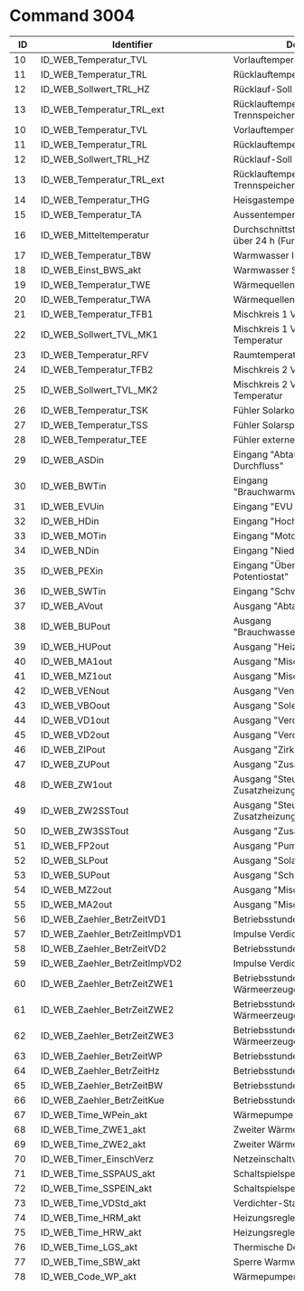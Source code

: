 # Command 3004

ID | Identifier | Description | Conversion | Unit |
---|------------|-------------|------------|------|
10| ID_WEB_Temperatur_TVL | Vorlauftemperatur Heizkreis | Wert / 10 | °C 
11| ID_WEB_Temperatur_TRL  | Rücklauftemperatur Heizkreis | Wert / 10 | °C 
12| ID_WEB_Sollwert_TRL_HZ | Rücklauf-Soll Heizkreis | Wert / 10 | °C 
13| ID_WEB_Temperatur_TRL_ext | Rücklauftemperatur im Trennspeicher. | Wert / 10 | °C 
10|ID_WEB_Temperatur_TVL|Vorlauftemperatur Heizkreis|Wert / 10|°C
11|ID_WEB_Temperatur_TRL |Rücklauftemperatur Heizkreis|Wert / 10|°C
12|ID_WEB_Sollwert_TRL_HZ|Rücklauf-Soll Heizkreis|Wert / 10|°C
13|ID_WEB_Temperatur_TRL_ext|Rücklauftemperatur im Trennspeicher.|Wert / 10|°C
14|ID_WEB_Temperatur_THG|Heisgastemperatur|Wert / 10|°C
15|ID_WEB_Temperatur_TA|Aussentemperatur|Wert / 10|°C
16|ID_WEB_Mitteltemperatur|Durchschnittstemperatur Aussen über 24 h (Funktion Heizgrenze)|Wert / 10|°C
17|ID_WEB_Temperatur_TBW|Warmwasser Ist-Temperatur|Wert / 10|°C
18|ID_WEB_Einst_BWS_akt|Warmwasser Soll-Temperatur|Wert / 10|°C
19|ID_WEB_Temperatur_TWE|Wärmequellen-Eintrittstemperatur|Wert / 10|°C
20|ID_WEB_Temperatur_TWA|Wärmequellen-Austrittstemperatur|Wert / 10|°C
21|ID_WEB_Temperatur_TFB1 |Mischkreis 1 Vorlauftemperatur|Wert / 10|°C
22|ID_WEB_Sollwert_TVL_MK1|Mischkreis 1 Vorlauf-Soll-Temperatur|Wert / 10|°C
23|ID_WEB_Temperatur_RFV  |Raumtemperatur Raumstation 1|Wert / 10|°C
24|ID_WEB_Temperatur_TFB2|Mischkreis 2 Vorlauftemperatur|Wert / 10|°C
25|ID_WEB_Sollwert_TVL_MK2|Mischkreis 2 Vorlauf-Soll-Temperatur|Wert / 10|°C
26|ID_WEB_Temperatur_TSK|Fühler Solarkollektor|Wert / 10|°C
27|ID_WEB_Temperatur_TSS|Fühler Solarspeicher|Wert / 10|°C
28|ID_WEB_Temperatur_TEE|Fühler externe Energiequelle|Wert / 10|°C
29|ID_WEB_ASDin|Eingang "Abtauende, Soledruck, Durchfluss"|Keine|Boolean
30|ID_WEB_BWTin|Eingang "Brauchwarmwasserthermostat"|Keine|Boolean
31|ID_WEB_EVUin|Eingang "EVU Sperre"|Keine|Boolean
32|ID_WEB_HDin|Eingang "Hochdruck Kältekreis"|Keine|Boolean
33|ID_WEB_MOTin|Eingang "Motorschutz OK"|Keine|Boolean
34|ID_WEB_NDin|Eingang "Niederdruck"|Keine|Boolean
35|ID_WEB_PEXin|Eingang "Überwachungskontakt für Potentiostat"|Keine|Boolean
36|ID_WEB_SWTin|Eingang "Schwimmbadthermostat"|Keine|Boolean
37|ID_WEB_AVout|Ausgang "Abtauventil"|Keine|Boolean
38|ID_WEB_BUPout|Ausgang "Brauchwasserpumpe/Umstellventil"|Keine|Boolean
39|ID_WEB_HUPout|Ausgang "Heizungsumwälzpumpe"|Keine|Boolean
40|ID_WEB_MA1out|Ausgang "Mischkreis 1 Auf"|Keine|Boolean
41|ID_WEB_MZ1out|Ausgang "Mischkreis 1 Zu"|Keine|Boolean
42|ID_WEB_VENout|Ausgang "Ventilation (Lüftung)"|Keine|Boolean
43|ID_WEB_VBOout|Ausgang "Solepumpe/Ventilator"|Keine|Boolean
44|ID_WEB_VD1out|Ausgang "Verdichter 1"|Keine|Boolean
45|ID_WEB_VD2out|Ausgang "Verdichter 2"|Keine|Boolean
46|ID_WEB_ZIPout|Ausgang "Zirkulationspumpe"|Keine|Boolean
47|ID_WEB_ZUPout|Ausgang "Zusatzumwälzpumpe"|Keine|Boolean
48|ID_WEB_ZW1out|Ausgang "Steuersignal Zusatzheizung v. Heizung"|Keine|Boolean
49|ID_WEB_ZW2SSTout|Ausgang "Steuersignal Zusatzheizung/Störsignal"|Keine|Boolean
50|ID_WEB_ZW3SSTout|Ausgang "Zusatzheizung 3"|Keine|Boolean
51|ID_WEB_FP2out|Ausgang "Pumpe Mischkreis 2"|Keine|Boolean
52|ID_WEB_SLPout|Ausgang "Solarladepumpe"|Keine|Boolean
53|ID_WEB_SUPout|Ausgang "Schwimmbadpumpe"|Keine|Boolean
54|ID_WEB_MZ2out|Ausgang "Mischkreis 2 Zu"|Keine|Boolean
55|ID_WEB_MA2out|Ausgang "Mischkreis 2 Auf"|Keine|Boolean
56|ID_WEB_Zaehler_BetrZeitVD1|Betriebsstunden Verdichter 1|Keine|Sekunden
57|ID_WEB_Zaehler_BetrZeitImpVD1|Impulse Verdichter 1|Keine|Impulse
58|ID_WEB_Zaehler_BetrZeitVD2|Betriebsstunden Verdichter 2|Keine|Sekunden
59|ID_WEB_Zaehler_BetrZeitImpVD2|Impulse Verdichter 2|Keine|Impulse
60|ID_WEB_Zaehler_BetrZeitZWE1|Betriebsstunden Zweiter Wärmeerzeuger 1|Keine|Sekunden
61|ID_WEB_Zaehler_BetrZeitZWE2|Betriebsstunden Zweiter Wärmeerzeuger 2|Keine|Sekunden
62|ID_WEB_Zaehler_BetrZeitZWE3|Betriebsstunden Zweiter Wärmeerzeuger 3|?? (Wert / 7200 = Stunden)|??
63|ID_WEB_Zaehler_BetrZeitWP|Betriebsstunden Wärmepumpe|Keine|Sekunden
64|ID_WEB_Zaehler_BetrZeitHz|Betriebsstunden Heizung|Keine|Sekunden
65|ID_WEB_Zaehler_BetrZeitBW|Betriebsstunden Warmwasser|Keine|Sekunden
66|ID_WEB_Zaehler_BetrZeitKue|Betriebsstunden Kühlung|Keine|Sekunden
67|ID_WEB_Time_WPein_akt|Wärmepumpe läuft seit|Keine|Sekunden
68|ID_WEB_Time_ZWE1_akt|Zweiter Wärmeerzeuger 1 läuft seit|Keine|Sekunden
69|ID_WEB_Time_ZWE2_akt|Zweiter Wärmeerzeuger 2 läuft seit|Keine|Sekunden
70|ID_WEB_Timer_EinschVerz|Netzeinschaltverzögerung|Keine|Sekunden
71|ID_WEB_Time_SSPAUS_akt|Schaltspielsperre Aus|Keine|Sekunden
72|ID_WEB_Time_SSPEIN_akt|Schaltspielsperre Ein|Keine|Sekunden
73|ID_WEB_Time_VDStd_akt|Verdichter-Standzeit|Keine|Sekunden
74|ID_WEB_Time_HRM_akt|Heizungsregler Mehr-Zeit|Keine|Sekunden
75|ID_WEB_Time_HRW_akt|Heizungsregler Weniger-Zeit|Keine|Sekunden
76|ID_WEB_Time_LGS_akt|Thermische Desinfektion läuft seit|Keine|Sekunden
77|ID_WEB_Time_SBW_akt|Sperre Warmwasser|Keine|Sekunden
78|ID_WEB_Code_WP_akt|Wärmepumpentyp|Keine|0 = ERC|Typenschlüssel
 | | | | | 1 = SW1
 | | | | | 2 = SW2
 | | | | | 3 = WW1
 | | | | | 4 = WW2
 | | | | | 5 = L1I
 | | | | | 6 = L2I
 | | | | | 7 = L1A
 | | | | | 8 = L2A
 | | | | | 9 = KSW
 | | | | | 10 = KLW
 | | | | | 11 = SWC
 | | | | | 12 = LWC
 | | | | | 13 = L2G
 | | | | | 14 = WZS
 | | | | | 15 = L1I407
 | | | | | 16 = L2I407
 | | | | | 17 = L1A407
 | | | | | 18 = L2A407
 | | | | | 19 = L2G407
 | | | | | 20 = LWC407
 | | | | | 21 = L1AREV
 | | | | | 22 = L2AREV
 | | | | | 23 = WWC1
 | | | | | 24 = WWC2
 | | | | | 25 = L2G404
 | | | | | 26 = WZW
 | | | | | 27 = L1S
 | | | | | 28 = L1H
 | | | | | 29 = L2H
 | | | | | 30 = WZWD
 | | | | | 31 = ERC
 | | | | | 40 = WWB_20
 | | | | | 41 = LD5
 | | | | | 42 = LD7
 | | | | | 43 = SW 37_45
 | | | | | 44 = SW 58_69
 | | | | | 45 = SW 29_56
 | | | | | 46 = LD5 (230V)
 | | | | | 47 = LD7 (230 V)
 | | | | | 48 = LD9
 | | | | | 49 = LD5 REV
 | | | | | 50 = LD7 REV
 | | | | | 51 = LD5 REV 230V
 | | | | | 52 = LD7 REV 230V
 | | | | | 53 = LD9 REV 230V
 | | | | | 54 = SW 291
 | | | | | 55 = LW SEC
 | | | | | 56 = HMD 2
 | | | | | 57 = MSW 4
 | | | | | 58 = MSW 6
 | | | | | 59 = MSW 8
 | | | | | 60 = MSW 10
 | | | | | 61 = MSW 12
 | | | | | 62 = MSW 14
 | | | | | 63 = MSW 17
 | | | | | 64 = MSW 19
 | | | | | 65 = MSW 23
 | | | | | 66 = MSW 26
 | | | | | 67 = MSW 30
 | | | | | 68 = MSW 4S
 | | | | | 69 = MSW 6S
 | | | | | 70 = MSW 8S
 | | | | | 71 = MSW 10S
 | | | | | 72 = MSW 13S
 | | | | | 73 = MSW 16S
 | | | | | 74 = MSW2-6S
 | | | | | 75 = MSW4-16
79|ID_WEB_BIV_Stufe_akt|Bivalenzstufe|1 = ein Verdichter darf laufen|Betriebszustand
 | | | | | 2 = zwei Verdichter dürfen laufen 
 | | | | | 3 = zusätzlicher Wärmeerzeuger darf mitlaufen
80|ID_WEB_WP_BZ_akt|Betriebszustand|0 = Heizen|Betriebszustand
 | | | | | 1 = Warmwasser
 | | | | | 2 = Schwimmbad / Photovoltaik
 | | | | | 3 = EVU
 | | | | | 4 = Abtauen
 | | | | | 5 = Keine Anforderung
 | | | | | 6 = Heizen ext. Energiequelle
 | | | | | 7 = Kühlbetrieb 
81|ID_WEB_SoftStand1|Softwarestand|ASCII z.B. 86 = V|ASCII
82|ID_WEB_SoftStand2|Softwarestand|ASCII z.B. 51 = 3|ASCII
83|ID_WEB_SoftStand3|Softwarestand|ASCII z.B. 46 = .|ASCII
84|ID_WEB_SoftStand4|Softwarestand|ASCII z.B. 55 = 7|ASCII
85|ID_WEB_SoftStand5|Softwarestand|ASCII z.B. 56 = 8|ASCII
86|ID_WEB_SoftStand6|Softwarestand|ASCII 0 = Nichts|ASCII
87|ID_WEB_SoftStand7|Softwarestand|ASCII 0 = Nichts|ASCII
88|ID_WEB_SoftStand8|Softwarestand|ASCII 0 = Nichts|ASCII
89|ID_WEB_SoftStand9|Softwarestand|ASCII 0 = Nichts|ASCII
90|ID_WEB_SoftStand10|Softwarestand|ASCII 0 = Nichts|ASCII
91|ID_WEB_AdresseIP_akt|IP Adresse|siehe Beispielcode unten|IP
92|ID_WEB_SubNetMask_akt|Subnetzmaske|siehe Beispielcode unten|IP
93|ID_WEB_Add_Broadcast|Broadcast Adresse|siehe Beispielcode unten|IP
94|ID_WEB_Add_StdGateway|Standard Gateway|siehe Beispielcode unten|IP
95|ID_WEB_ERROR_Time0|Zeitstempel Fehler 0 im Speicher|Keine|Unix Timestamp
96|ID_WEB_ERROR_Time1|Zeitstempel Fehler 1 im Speicher|Keine|Unix Timestamp
97|ID_WEB_ERROR_Time2|Zeitstempel Fehler 2 im Speicher|Keine|Unix Timestamp
98|ID_WEB_ERROR_Time3|Zeitstempel Fehler 3 im Speicher|Keine|Unix Timestamp
99|ID_WEB_ERROR_Time4|Zeitstempel Fehler 4 im Speicher|Keine|Unix Timestamp
100|ID_WEB_ERROR_Nr0|Fehlercode Fehler 0 im Speicher|Keine|Fehlercode
101|ID_WEB_ERROR_Nr1|Fehlercode Fehler 1 im Speicher|Keine|Fehlercode
102|ID_WEB_ERROR_Nr2|Fehlercode Fehler 2 im Speicher|Keine|Fehlercode
103|ID_WEB_ERROR_Nr3|Fehlercode Fehler 3 im Speicher|Keine|Fehlercode
104|ID_WEB_ERROR_Nr4|Fehlercode Fehler 4 im Speicher|Keine|Fehlercode
105|ID_WEB_AnzahlFehlerInSpeicher|Anzahl der Fehler im Speicher|Keine| 
106|ID_WEB_Switchoff_file_Nr0|Grund Abschaltung 0 im Speicher|1 = Wärmepumpe Störung|Abschaltcode
 | | | | | 2 = Anlagen Störung
 | | | | | 3 = Betriebsart Zweiter Wärmeerzeuger
 | | | | | 4 = EVU-Sperre
 | | | | | 5 = Lauftabtau (nur LW-Geräte)
 | | | | | 6 = Temperatur Einsatzgrenze maximal
 | | | | | 7 = Temperatur Einsatzgrenze minimal (bei LWD reversibel möglicherweise Abschaltung wegen Frostschutz bei Kühlbetrieb - Verdampfungstemperatur zu lange unter 0°C)
 | | | | | 8 = Untere Einsatzgrenze
 | | | | | 9 = Keine Anforderung 
107|ID_WEB_Switchoff_file_Nr1|Grund Abschaltung 1 im Speicher|siehe Abschaltcode 0|Abschaltcode
108|ID_WEB_Switchoff_file_Nr2|Grund Abschaltung 2 im Speicher|siehe Abschaltcode 0|Abschaltcode
109|ID_WEB_Switchoff_file_Nr3|Grund Abschaltung 3 im Speicher|siehe Abschaltcode 0|Abschaltcode
110|ID_WEB_Switchoff_file_Nr4|Grund Abschaltung 4 im Speicher|siehe Abschaltcode 0|Abschaltcode
111|ID_WEB_Switchoff_file_Time0|Zeitstempel Abschaltung 0 im Speicher|Keine|Unix Zeitstempel
112|ID_WEB_Switchoff_file_Time1|Zeitstempel Abschaltung 1 im Speicher|Keine|Unix Zeitstempel
113|ID_WEB_Switchoff_file_Time2|Zeitstempel Abschaltung 2 im Speicher|Keine|Unix Zeitstempel
114|ID_WEB_Switchoff_file_Time3|Zeitstempel Abschaltung 3 im Speicher|Keine|Unix Zeitstempel
115|ID_WEB_Switchoff_file_Time4|Zeitstempel Abschaltung 4 im Speicher|Keine|Unix Zeitstempel
116|ID_WEB_Comfort_exists|Comfort Platine installiert|0 = nicht verbaut|Boolean
 | | | | | 1 = verbaut 
117|ID_WEB_HauptMenuStatus_Zeile1|Status Zeile 1|0 = Wärmepumpe läuft|Statuscode
 | | | | | 1 = Wärmepumpe steht
 | | | | | 2 = Wärmepumpe kommt
 | | | | | 3 = Fehlercode Speicherplatz 0
 | | | | | 4 = Abtauen
 | | | | | 5 = Warte auf LIN-Verbindung
 | | | | | 6 = Verdichter heizt auf
 | | | | | 7 = Pumpenvorlauf 
118|ID_WEB_HauptMenuStatus_Zeile2|Status Zeile 2|0 = seit :|Statustext
 | | | | | 1 = in : 
119|ID_WEB_HauptMenuStatus_Zeile3|Status Zeile 3|0 = Heizbetrieb|Statuscode
 | | | | | 1 = Keine Anforderung
 | | | | | 2 = Netz-Einschaltverzögerung
 | | | | | 3 = Schaltspielsperre
 | | | | | 4 = Sperrzeit
 | | | | | 5 = Brauchwasser
 | | | | | 6 = Info Ausheizprogramm
 | | | | | 7 = Abtauen
 | | | | | 8 = Pumpenvorlauf
 | | | | | 9 = Thermische Desinfektion
 | | | | | 10 = Kühlbetrieb
 | | | | | 12 = Schwimmbad / Photovoltaik
 | | | | | 13 = Heizen ext. Energiequelle 
 | | | | | 14 = Brauchwasser ext. Energiequelle
 | | | | | 16 = Durchflussüberachung
 | | | | | 17 = Zweiter Wärmeerzeuger 1 Betrieb 
120|ID_WEB_HauptMenuStatus_Zeit|Zeit seit / in (in kombination mit #118)|Keine|Sekunden
121|ID_WEB_HauptMenuAHP_Stufe|Stufe Ausheizprogramm|Keine| 
122|ID_WEB_HauptMenuAHP_Temp|Temperatur Ausheizprogramm|Wert * 0.1|°C
123|ID_WEB_HauptMenuAHP_Zeit|Laufzeit Ausheizprogramm|Keine|Sekunden
124|ID_WEB_SH_BWW|Brauchwasser aktiv/inaktiv Symbol|0 = inaktiv|Boolean
 | | | | | 1 = aktiv 
125|ID_WEB_SH_HZ|Heizung Symbol|??|??
126|ID_WEB_SH_MK1|Mischkreis 1 Symbol|??|??
127|ID_WEB_SH_MK2|Mischkreis 2 Symbol|??|??
128|ID_WEB_Einst_Kurzrpgramm|Einstellung Kurzprogramm|??|??
129|ID_WEB_StatusSlave_1|Status Slave 1|??|??
130|ID_WEB_StatusSlave_2|Status Slave 2|??|??
131|ID_WEB_StatusSlave_3|Status Slave 3|??|??
132|ID_WEB_StatusSlave_4|Status Slave 4|??|??
133|ID_WEB_StatusSlave_5|Status Slave 5|??|??
134|ID_WEB_AktuelleTimeStamp|Aktuelle Zeit der Wärmepumpe|Keine|Unix Timestamp
135|ID_WEB_SH_MK3|Mischkreis 3 Symbol|??|??
136|ID_WEB_Sollwert_TVL_MK3|Mischkreis 3 Vorlauf-Soll-Temperatur|Wert * 0.1|°C
137|ID_WEB_Temperatur_TFB3|Mischkreis 3 Vorlauftemperatur|Wert * 0.1|°C
138|ID_WEB_MZ3out|Ausgang "Mischkreis 3 Zu"|Keine|Boolean
139|ID_WEB_MA3out|Ausgang "Mischkreis 3 Auf"|Keine|Boolean
140|ID_WEB_FP3out|Pumpe Mischkreis 3|Keine|Boolean
141|ID_WEB_Time_AbtIn|Zeit bis Abtauen|Keine|Sekunden
142|ID_WEB_Temperatur_RFV2|Raumtemperatur Raumstation 2|Wert * 0.1|°C
143|ID_WEB_Temperatur_RFV3|Raumtemperatur Raumstation 3|Wert * 0.1|°C
144|ID_WEB_SH_SW|Schaltuhr Schwimmbad Symbol|??|??
145|ID_WEB_Zaehler_BetrZeitSW|Betriebsstunden Schwimmbad|?? (Wert / 7200 = Stunden)|??
146|ID_WEB_FreigabKuehl|Freigabe Kühlung|Keine|Boolean
147|ID_WEB_AnalogIn|Analoges Eingangssignal|Wert / 100|V
148|ID_WEB_SonderZeichen|??|??|??
149|ID_WEB_SH_ZIP|Zirkulationspumpen Symbol|??|??
150|ID_WEB_WebsrvProgrammWerteBeobarten|??|??|??
151|ID_WEB_WMZ_Heizung|Wärmemengenzähler Heizung|Wert / 10|kWh
152|ID_WEB_WMZ_Brauchwasser|Wärmemengenzähler Brauchwasser|Wert / 10|kWh
153|ID_WEB_WMZ_Schwimmbad|Wärmemengenzähler Schwimmbad|Wert / 10|kWh
154|ID_WEB_WMZ_Seit|Wärmemengenzähler Gesamt|Wert / 10|kWh
155|ID_WEB_WMZ_Durchfluss|Wärmemengenzähler Durchfluss|Keine|l / h
156|ID_WEB_AnalogOut1|Analog Ausgang 1|Wert / 100|V
157|ID_WEB_AnalogOut2|Analog Ausgang 2|Wert / 100|V
158|ID_WEB_Time_Heissgas|Sperre zweiter Verdichter Heissgas|Keine|Sekunden
159|ID_WEB_Temp_Lueftung_Zuluft|Zulufttemperatur|Wert / 10|°C
160|ID_WEB_Temp_Lueftung_Abluft|Ablufttemperatur|Wert / 10|°C
161|ID_WEB_Zaehler_BetrZeitSolar|Betriebstundenzähler Solar  |Keine|Sekunden
162|ID_WEB_AnalogOut3|Analog Ausgang 3|Wert / 100|V
163|ID_WEB_AnalogOut4|Analog Ausgang 4|Wert / 100|V
164|ID_WEB_Out_VZU|Zuluft Ventilator (Abtaufunktion)|Wert / 100|V
165|ID_WEB_Out_VAB|Abluft Ventilator|Wert / 100|V
166|ID_WEB_Out_VSK|Ausgang VSK|Keine|Boolean
167|ID_WEB_Out_FRH|Ausgang FRH|Keine|Boolean
168|ID_WEB_AnalogIn2|Analog Eingang 2|Wert / 100|V
169|ID_WEB_AnalogIn3|Analog Eingang 3|Wert / 100|V
170|ID_WEB_SAXin|Eingang SAX|Keine|Boolean
171|ID_WEB_SPLin|Eingang SPL|Keine|Boolean
172|ID_WEB_Compact_exists|Lüftungsplatine verbaut|0 = nicht verbaut|Boolean
 | | | | | 1 = verbaut 
173|ID_WEB_Durchfluss_WQ|Durchfluss Wärmequelle|Keine|l / h
174|ID_WEB_LIN_exists|LIN BUS verbaut|0 = nicht verbaut|Boolean
 | | | | | 1 = verbaut 
175|ID_WEB_LIN_ANSAUG_VERDAMPFER|Temperatur Ansaug Verdampfer|Wert / 10|°C
176|ID_WEB_LIN_ANSAUG_VERDICHTER|Temperatur Ansaug Verdichter|Wert / 10|°C
177|ID_WEB_LIN_VDH|Temperatur Verdichter Heizung|Wert / 10|°C
178|ID_WEB_LIN_UH|Überhitzung|Wert / 10|K
179|ID_WEB_LIN_UH_Soll|Überhitzung Soll |Wert / 10|K
180|ID_WEB_LIN_HD|Hochdruck|Wert / 100|bar
181|ID_WEB_LIN_ND|Niederdruck|Wert / 100|bar
182|ID_WEB_LIN_VDH_out|Ausgang Verdichterheizung|Keine|Boolean
183|ID_WEB_HZIO_PWM|Steuersignal Umwälzpumpe|Wert / 10|%
184|ID_WEB_HZIO_VEN|Ventilator Drehzahl|Keine|U / min
185|ID_WEB_HZIO_EVU2|EVU 2|??|??
186|ID_WEB_HZIO_STB|Sicherheits-Tempeartur-Begrenzer Fussbodenheizung|Keine|Boolean
187|ID_WEB_SEC_Qh_Soll|Leistung Sollwert|Wert / 100|kWh
188|ID_WEB_SEC_Qh_Ist|Leistung Istwert|Wert / 100|kWh
189|ID_WEB_SEC_TVL_Soll|Temperatur Vorlauf Soll|Wert / 10|°C
190|ID_WEB_SEC_Software|Software Stand SEC Board|??|??
191|ID_WEB_SEC_BZ|Betriebszustand SEC Board|0 = Aus|Betriebszustand
 | | | | | 1 = Kühlung
 | | | | | 2 = Heizung
 | | | | | 3 = Störung
 | | | | | 4 = Übergang
 | | | | | 5 = Abtauen
 | | | | | 6 = Warte
 | | | | | 7 = Warte
 | | | | | 8 = Übergang
 | | | | | 9 = Stop
 | | | | | 10 = Manuell 
 | | | | | 11 = Simulation Start
 | | | | | 12 = EVU Sperre
192|ID_WEB_SEC_VWV|Vierwegeventil|??|??
193|ID_WEB_SEC_VD|Verdichterdrehzahl|Keine|U / min
194|ID_WEB_SEC_VerdEVI|Verdichtertemperatur EVI (Enhanced Vapour Injection)|Wert / 10|°C
195|ID_WEB_SEC_AnsEVI|Ansaugtemperatur EVI|Wert / 10|°C
196|ID_WEB_SEC_UEH_EVI|Überhitzung EVI|Wert / 10|K
197|ID_WEB_SEC_UEH_EVI_S|Überhitzung EVI Sollwert|Wert / 10|K
198|ID_WEB_SEC_KondTemp|Kondensationstemperatur|Wert / 10|°C
199|ID_WEB_SEC_FlussigEx|Flüssigtemperatur EEV (elektronisches Expansionsventil)|Wert / 10|°C
200|ID_WEB_SEC_UK_EEV|Unterkühlung EEV|Wert / 10|°C
201|ID_WEB_SEC_EVI_Druck|Druck EVI|Wert / 100|bar
202|ID_WEB_SEC_U_Inv|Spannung Inverter|Wert / 10|V
203|ID_WEB_Temperatur_THG_2|Temperarturfühler Heissgas 2|Wert / 10|°C
204|ID_WEB_Temperatur_TWE_2|Temperaturfühler Wärmequelleneintritt 2|Wert / 10|°C
205|ID_WEB_LIN_ANSAUG_VERDAMPFER_2|Ansaugtemperatur Verdampfer 2|Wert / 10|°C
206|ID_WEB_LIN_ANSAUG_VERDICHTER_2|Ansaugtemperatur Verdichter 2|Wert / 10|°C
207|ID_WEB_LIN_VDH_2|Temperatur Verdichter 2 Heizung|Wert / 10|°C
208|ID_WEB_LIN_UH_2|Überhitzung 2|Wert / 10|K
209|ID_WEB_LIN_UH_Soll_2|Überhitzung Soll 2|Wert / 10|K
210|ID_WEB_LIN_HD_2|Hochdruck 2|Wert / 100|bar
211|ID_WEB_LIN_ND_2|Niederdruck 2|Wert / 100|bar
212|ID_WEB_HDin_2|Eingang Druckschalter Hochdruck 2|Keine|Boolean
213|ID_WEB_AVout_2|Ausgang Abtauventil 2|Keine|Boolean
214|ID_WEB_VBOout_2|Ausgang Solepumpe/Ventilator 2|Keine|Boolean
215|ID_WEB_VD1out_2|Ausgang Verdichter 1 / 2|Keine|Boolean
216|ID_WEB_LIN_VDH_out_2|Ausgang Verdichter Heizung 2|Keine|Boolean
217|ID_WEB_Switchoff2_file_Nr0|Grund Abschaltung 0 im Speicher|1 = Wärmepumpe Störung|Abschaltcode
 | | | | 2 = Anlagen Störung
 | | | | 3 = Betriebsart Zweiter Wärmeerzeuger
 | | | | 4 = EVU-Sperre
 | | | | 5 = Lauftabtau (nur LW-Geräte)
 | | | | 6 = Temperatur Einsatzgrenze maximal
 | | | | 7 = Temperatur Einsatzgrenze minimal (bei LWD reversibel möglicherweise Abschaltung wegen Frostschutz bei Kühlbetrieb - Verdampfungstemperatur zu lange unter 0°C)
 | | | | 8 = Untere Einsatzgrenze
 | | | | 9 = Keine Anforderung 
218|ID_WEB_Switchoff2_file2_Nr1|Grund Abschaltung 1 im Speicher|siehe Abschaltcode 0|Abschaltcode
219|ID_WEB_Switchoff2_file2_Nr2|Grund Abschaltung 2 im Speicher|siehe Abschaltcode 0|Abschaltcode
220|ID_WEB_Switchoff2_file2_Nr3|Grund Abschaltung 3 im Speicher|siehe Abschaltcode 0|Abschaltcode
221|ID_WEB_Switchoff2_file2_Nr4|Grund Abschaltung 4 im Speicher|siehe Abschaltcode 0|Abschaltcode
222|ID_WEB_Switchoff2_file_Time0|Zeitstempel Abschaltung 0 im Speicher|Keine|Unix Zeitstempel
223|ID_WEB_Switchoff2_file_Time1|Zeitstempel Abschaltung 1 im Speicher|Keine|Unix Zeitstempel
224|ID_WEB_Switchoff2_file_Time2|Zeitstempel Abschaltung 2 im Speicher|Keine|Unix Zeitstempel
225|ID_WEB_Switchoff2_file_Time3|Zeitstempel Abschaltung 3 im Speicher|Keine|Unix Zeitstempel
226|ID_WEB_Switchoff2_file_Time4|Zeitstempel Abschaltung 4 im Speicher|Keine|Unix Zeitstempel
227|ID_WEB_RBE_RT_Ist|Raumtemperatur Istwert|Wert / 10|°C
228|ID_WEB_RBE_RT_Soll|Raumtemperatur Sollwert|Wert / 10|°C
229|ID_WEB_Temperatur_BW_oben|Temperatur Brauchwasser Oben|Wert / 10|°C
230|ID_WEB_Code_WP_akt_2|Wärmepumpen Typ 2|0 = ERC|Typenschlüssel
 | | | | 1 = SW1
 | | | | 2 = SW2
 | | | | 3 = WW1
 | | | | 4 = WW2
 | | | | 5 = L1I
 | | | | 6 = L2I
 | | | | 7 = L1A
 | | | | 8 = L2A
 | | | | 9 = KSW
 | | | | 10 = KLW
 | | | | 11 = SWC
 | | | | 12 = LWC
 | | | | 13 = L2G
 | | | | 14 = WZS
 | | | | 15 = L1I407
 | | | | 16 = L2I407
 | | | | 17 = L1A407
 | | | | 18 = L2A407
 | | | | 19 = L2G407
 | | | | 20 = LWC407
 | | | | 21 = L1AREV
 | | | | 22 = L2AREV
 | | | | 23 = WWC1
 | | | | 24 = WWC2
 | | | | 25 = L2G404
 | | | | 26 = WZW
 | | | | 27 = L1S
 | | | | 28 = L1H
 | | | | 29 = L2H
 | | | | 30 = WZWD
 | | | | 31 = ERC
 | | | | 40 = WWB_20
 | | | | 41 = LD5
 | | | | 42 = LD7
 | | | | 43 = SW 37_45
 | | | | 44 = SW 58_69
 | | | | 45 = SW 29_56
 | | | | 46 = LD5 (230V)
 | | | | 47 = LD7 (230 V)
 | | | | 48 = LD9
 | | | | 49 = LD5 REV
 | | | | 50 = LD7 REV
 | | | | 51 = LD5 REV 230V
 | | | | 52 = LD7 REV 230V
 | | | | 53 = LD9 REV 230V
 | | | | 54 = SW 291
 | | | | 55 = LW SEC
 | | | | 56 = HMD 2
 | | | | 57 = MSW 4
 | | | | 58 = MSW 6
 | | | | 59 = MSW 8
 | | | | 60 = MSW 10
 | | | | 61 = MSW 12
 | | | | 62 = MSW 14
 | | | | 63 = MSW 17
 | | | | 64 = MSW 19
 | | | | 65 = MSW 23
 | | | | 66 = MSW 26
 | | | | 67 = MSW 30
 | | | | 68 = MSW 4S
 | | | | 69 = MSW 6S
 | | | | 70 = MSW 8S
 | | | | 71 = MSW 10S
 | | | | 72 = MSW 13S
 | | | | 73 = MSW 16S
 | | | | 74 = MSW2-6S
 | | | | 75 = MSW4-16
231|ID_WEB_Freq_VD|Verdichterfrequenz|Keine|Hz




